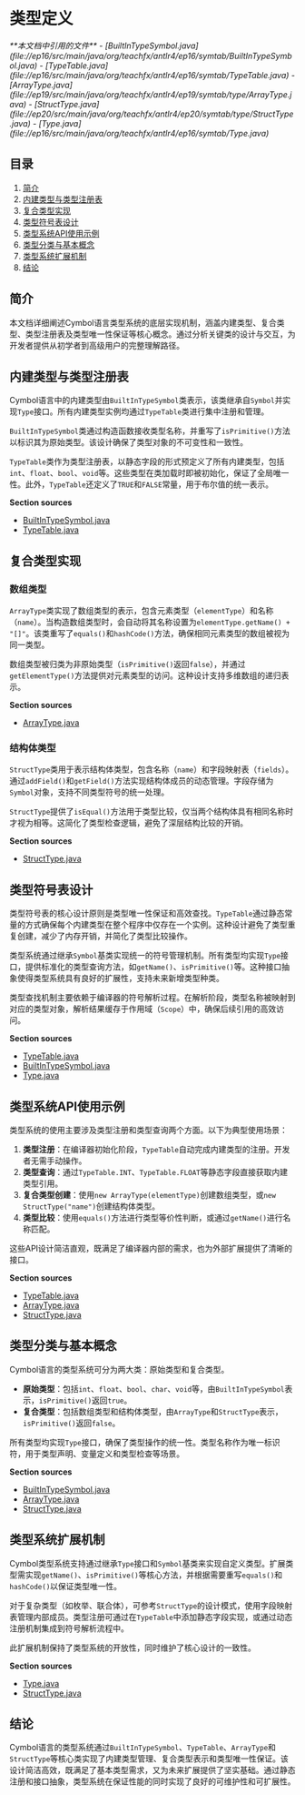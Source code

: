 # 类型定义

<cite>
**本文档中引用的文件**  
- [BuiltInTypeSymbol.java](file://ep16/src/main/java/org/teachfx/antlr4/ep16/symtab/BuiltInTypeSymbol.java)
- [TypeTable.java](file://ep16/src/main/java/org/teachfx/antlr4/ep16/symtab/TypeTable.java)
- [ArrayType.java](file://ep19/src/main/java/org/teachfx/antlr4/ep19/symtab/type/ArrayType.java)
- [StructType.java](file://ep20/src/main/java/org/teachfx/antlr4/ep20/symtab/type/StructType.java)
- [Type.java](file://ep16/src/main/java/org/teachfx/antlr4/ep16/symtab/Type.java)
</cite>

## 目录
1. [简介](#简介)
2. [内建类型与类型注册表](#内建类型与类型注册表)
3. [复合类型实现](#复合类型实现)
4. [类型符号表设计](#类型符号表设计)
5. [类型系统API使用示例](#类型系统api使用示例)
6. [类型分类与基本概念](#类型分类与基本概念)
7. [类型系统扩展机制](#类型系统扩展机制)
8. [结论](#结论)

## 简介
本文档详细阐述Cymbol语言类型系统的底层实现机制，涵盖内建类型、复合类型、类型注册表及类型唯一性保证等核心概念。通过分析关键类的设计与交互，为开发者提供从初学者到高级用户的完整理解路径。

## 内建类型与类型注册表

Cymbol语言中的内建类型由`BuiltInTypeSymbol`类表示，该类继承自`Symbol`并实现`Type`接口。所有内建类型实例均通过`TypeTable`类进行集中注册和管理。

`BuiltInTypeSymbol`类通过构造函数接收类型名称，并重写了`isPrimitive()`方法以标识其为原始类型。该设计确保了类型对象的不可变性和一致性。

`TypeTable`类作为类型注册表，以静态字段的形式预定义了所有内建类型，包括`int`、`float`、`bool`、`void`等。这些类型在类加载时即被初始化，保证了全局唯一性。此外，`TypeTable`还定义了`TRUE`和`FALSE`常量，用于布尔值的统一表示。

**Section sources**
- [BuiltInTypeSymbol.java](file://ep16/src/main/java/org/teachfx/antlr4/ep16/symtab/BuiltInTypeSymbol.java#L1-L14)
- [TypeTable.java](file://ep16/src/main/java/org/teachfx/antlr4/ep16/symtab/TypeTable.java#L1-L18)

## 复合类型实现

### 数组类型
`ArrayType`类实现了数组类型的表示，包含元素类型（`elementType`）和名称（`name`）。当构造数组类型时，会自动将其名称设置为`elementType.getName() + "[]"`。该类重写了`equals()`和`hashCode()`方法，确保相同元素类型的数组被视为同一类型。

数组类型被归类为非原始类型（`isPrimitive()`返回`false`），并通过`getElementType()`方法提供对元素类型的访问。这种设计支持多维数组的递归表示。

**Section sources**
- [ArrayType.java](file://ep19/src/main/java/org/teachfx/antlr4/ep19/symtab/type/ArrayType.java#L1-L56)

### 结构体类型
`StructType`类用于表示结构体类型，包含名称（`name`）和字段映射表（`fields`）。通过`addField()`和`getField()`方法实现结构体成员的动态管理。字段存储为`Symbol`对象，支持不同类型符号的统一处理。

`StructType`提供了`isEqual()`方法用于类型比较，仅当两个结构体具有相同名称时才视为相等。这简化了类型检查逻辑，避免了深层结构比较的开销。

**Section sources**
- [StructType.java](file://ep20/src/main/java/org/teachfx/antlr4/ep20/symtab/type/StructType.java#L1-L74)

## 类型符号表设计

类型符号表的核心设计原则是类型唯一性保证和高效查找。`TypeTable`通过静态常量的方式确保每个内建类型在整个程序中仅存在一个实例。这种设计避免了类型重复创建，减少了内存开销，并简化了类型比较操作。

类型系统通过继承`Symbol`基类实现统一的符号管理机制。所有类型均实现`Type`接口，提供标准化的类型查询方法，如`getName()`、`isPrimitive()`等。这种接口抽象使得类型系统具有良好的扩展性，支持未来新增类型种类。

类型查找机制主要依赖于编译器的符号解析过程。在解析阶段，类型名称被映射到对应的类型对象，解析结果缓存于作用域（`Scope`）中，确保后续引用的高效访问。

**Section sources**
- [TypeTable.java](file://ep16/src/main/java/org/teachfx/antlr4/ep16/symtab/TypeTable.java#L1-L18)
- [BuiltInTypeSymbol.java](file://ep16/src/main/java/org/teachfx/antlr4/ep16/symtab/BuiltInTypeSymbol.java#L1-L14)
- [Type.java](file://ep16/src/main/java/org/teachfx/antlr4/ep16/symtab/Type.java)

## 类型系统API使用示例

类型系统的使用主要涉及类型注册和类型查询两个方面。以下为典型使用场景：

1. **类型注册**：在编译器初始化阶段，`TypeTable`自动完成内建类型的注册。开发者无需手动操作。
2. **类型查询**：通过`TypeTable.INT`、`TypeTable.FLOAT`等静态字段直接获取内建类型引用。
3. **复合类型创建**：使用`new ArrayType(elementType)`创建数组类型，或`new StructType("name")`创建结构体类型。
4. **类型比较**：使用`equals()`方法进行类型等价性判断，或通过`getName()`进行名称匹配。

这些API设计简洁直观，既满足了编译器内部的需求，也为外部扩展提供了清晰的接口。

**Section sources**
- [TypeTable.java](file://ep16/src/main/java/org/teachfx/antlr4/ep16/symtab/TypeTable.java#L1-L18)
- [ArrayType.java](file://ep19/src/main/java/org/teachfx/antlr4/ep19/symtab/type/ArrayType.java#L1-L56)
- [StructType.java](file://ep20/src/main/java/org/teachfx/antlr4/ep20/symtab/type/StructType.java#L1-L74)

## 类型分类与基本概念

Cymbol语言的类型系统可分为两大类：原始类型和复合类型。

- **原始类型**：包括`int`、`float`、`bool`、`char`、`void`等，由`BuiltInTypeSymbol`表示，`isPrimitive()`返回`true`。
- **复合类型**：包括数组类型和结构体类型，由`ArrayType`和`StructType`表示，`isPrimitive()`返回`false`。

所有类型均实现`Type`接口，确保了类型操作的统一性。类型名称作为唯一标识符，用于类型声明、变量定义和类型检查等场景。

**Section sources**
- [BuiltInTypeSymbol.java](file://ep16/src/main/java/org/teachfx/antlr4/ep16/symtab/BuiltInTypeSymbol.java#L1-L14)
- [ArrayType.java](file://ep19/src/main/java/org/teachfx/antlr4/ep19/symtab/type/ArrayType.java#L1-L56)
- [StructType.java](file://ep20/src/main/java/org/teachfx/antlr4/ep20/symtab/type/StructType.java#L1-L74)

## 类型系统扩展机制

Cymbol类型系统支持通过继承`Type`接口和`Symbol`基类来实现自定义类型。扩展类型需实现`getName()`、`isPrimitive()`等核心方法，并根据需要重写`equals()`和`hashCode()`以保证类型唯一性。

对于复杂类型（如枚举、联合体），可参考`StructType`的设计模式，使用字段映射表管理内部成员。类型注册可通过在`TypeTable`中添加静态字段实现，或通过动态注册机制集成到符号解析流程中。

此扩展机制保持了类型系统的开放性，同时维护了核心设计的一致性。

**Section sources**
- [Type.java](file://ep16/src/main/java/org/teachfx/antlr4/ep16/symtab/Type.java)
- [StructType.java](file://ep20/src/main/java/org/teachfx/antlr4/ep20/symtab/type/StructType.java#L1-L74)

## 结论
Cymbol语言的类型系统通过`BuiltInTypeSymbol`、`TypeTable`、`ArrayType`和`StructType`等核心类实现了内建类型管理、复合类型表示和类型唯一性保证。该设计简洁高效，既满足了基本类型需求，又为未来扩展提供了坚实基础。通过静态注册和接口抽象，类型系统在保证性能的同时实现了良好的可维护性和可扩展性。